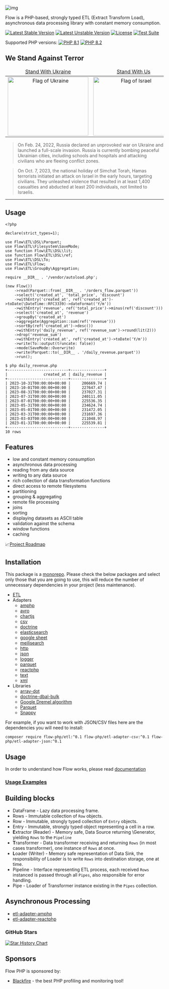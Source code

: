 ![img](docs/flow_php_banner_02_2022.png)

Flow is a PHP-based, strongly typed ETL (Extract Transform Load), asynchronous data processing library with constant memory consumption.

[![Latest Stable Version](https://poser.pugx.org/flow-php/flow/v)](https://packagist.org/packages/flow-php/flow)
[![Latest Unstable Version](https://poser.pugx.org/flow-php/flow/v/unstable)](https://packagist.org/packages/flow-php/flow)
[![License](https://poser.pugx.org/flow-php/flow/license)](https://packagist.org/packages/flow-php/flow)
[![Test Suite](https://github.com/flow-php/flow/actions/workflows/test-suite.yml/badge.svg?branch=1.x)](https://github.com/flow-php/flow/actions/workflows/test-suite.yml)

Supported PHP versions: [![PHP 8.1](https://img.shields.io/badge/php-~8.1-8892BF.svg)](https://php.net/) [![PHP 8.2](https://img.shields.io/badge/php-~8.2-8892BF.svg)](https://php.net/)

## We Stand Against Terror

<table>
  <thead>
    <tr>
      <td align="center"><a href="https://www.standwithukraine.how/" target="_blank">Stand With Ukraine</a></td>
      <td align="center"><a href="https://www.standwithus.com/">Stand With Us</a></td>
    </tr>
  </thead>
  <tbody>
    <tr>
      <td align="center"><img width="256" height="186" alt="Flag of Ukraine" src="https://upload.wikimedia.org/wikipedia/commons/thumb/4/49/Flag_of_Ukraine.svg/256px-Flag_of_Ukraine.svg.png"></td>
      <td align="center"><img width="256" height="186" alt="Flag of Israel" src="https://upload.wikimedia.org/wikipedia/commons/thumb/d/d4/Flag_of_Israel.svg/256px-Flag_of_Israel.svg.png"></td>
    </tr>
  </tbody>
</table>

> On Feb. 24, 2022, Russia declared an unprovoked war on Ukraine and launched a full-scale invasion. Russia is currently bombing peaceful Ukrainian cities, including schools and hospitals and attacking civilians who are fleeing conflict zones.

> On Oct. 7, 2023, the national holiday of Simchat Torah, Hamas terrorists initiated an attack on Israel in the early hours, targeting civilians. They unleashed violence that resulted in at least 1,400 casualties and abducted at least 200 individuals, not limited to Israelis.

--- 

## Usage
```
<?php

declare(strict_types=1);

use Flow\ETL\DSL\Parquet;
use Flow\ETL\Filesystem\SaveMode;
use function Flow\ETL\DSL\lit;
use function Flow\ETL\DSL\ref;
use Flow\ETL\DSL\To;
use Flow\ETL\Flow;
use Flow\ETL\GroupBy\Aggregation;

require __DIR__ . '/vendor/autoload.php';

(new Flow())
    ->read(Parquet::from(__DIR__ . '/orders_flow.parquet'))
    ->select('created_at', 'total_price', 'discount')
    ->withEntry('created_at', ref('created_at')->toDate(\DateTime::RFC3339)->dateFormat('Y/m'))
    ->withEntry('revenue', ref('total_price')->minus(ref('discount')))
    ->select('created_at', 'revenue')
    ->groupBy('created_at')
    ->aggregate(Aggregation::sum(ref('revenue')))
    ->sortBy(ref('created_at')->desc())
    ->withEntry('daily_revenue', ref('revenue_sum')->round(lit(2)))
    ->drop('revenue_sum')
    ->withEntry('created_at', ref('created_at')->toDate('Y/m'))
    ->write(To::output(truncate: false))
    ->mode(SaveMode::Overwrite)
    ->write(Parquet::to(__DIR__ . '/daily_revenue.parquet'))
    ->run();
```

```console
$ php daily_revenue.php
+---------------------------+---------------+
|                created_at | daily_revenue |
+---------------------------+---------------+
| 2023-10-31T00:00:00+00:00 |     206669.74 |
| 2023-10-01T00:00:00+00:00 |     227647.47 |
| 2023-08-31T00:00:00+00:00 |     237027.31 |
| 2023-07-31T00:00:00+00:00 |     240111.05 |
| 2023-07-01T00:00:00+00:00 |     225536.35 |
| 2023-05-31T00:00:00+00:00 |     234624.74 |
| 2023-05-01T00:00:00+00:00 |     231472.05 |
| 2023-03-31T00:00:00+00:00 |     231697.36 |
| 2023-03-03T00:00:00+00:00 |     211048.97 |
| 2023-01-31T00:00:00+00:00 |     225539.81 |
+---------------------------+---------------+
10 rows
```


## Features

* low and constant memory consumption
* asynchronous data processing
* reading from any data source
* writing to any data source
* rich collection of data transformation functions
* direct access to remote filesystems
* partitioning 
* grouping & aggregating
* remote file processing
* joins
* sorting
* displaying datasets as ASCII table
* validation against the schema
* window functions
* caching

📈[Project Roadmap](https://github.com/orgs/flow-php/projects/1)

## Installation 

This package is a [monorepo](https://tomasvotruba.com/blog/2019/10/28/all-you-always-wanted-to-know-about-monorepo-but-were-afraid-to-ask/).
Please check the below packages and select only those that you are going to use, 
this will reduce the number of unnecessary dependencies in your project (less maintenance).

- [ETL](src/core/etl/README.md) 
- Adapters
  - [amphp](src/adapter/etl-adapter-amphp/README.md)
  - [avro](src/adapter/etl-adapter-avro/README.md)
  - [chartjs](src/adapter/etl-adapter-chartjs/README.md)
  - [csv](src/adapter/etl-adapter-csv/README.md)
  - [doctrine](src/adapter/etl-adapter-doctrine/README.md)
  - [elasticsearch](src/adapter/etl-adapter-elasticsearch/README.md)
  - [google sheet](src/adapter/etl-adapter-google-sheet/README.md)
  - [meilisearch](src/adapter/etl-adapter-meilisearch/README.md)
  - [http](src/adapter/etl-adapter-http/README.md)
  - [json](src/adapter/etl-adapter-json/README.md)
  - [logger](src/adapter/etl-adapter-logger/README.md)
  - [parquet](src/adapter/etl-adapter-parquet/README.md)
  - [reactphp](src/adapter/etl-adapter-reactphp/README.md)
  - [text](src/adapter/etl-adapter-text/README.md)
  - [xml](src/adapter/etl-adapter-xml/README.md) 
- Libraries
  - [array-dot](src/lib/array-dot/README.md)
  - [doctrine-dbal-bulk](src/lib/doctrine-dbal-bulk/README.md)
  - [Google Dremel algorithm](src/lib/dremel/README.md)
  - [Parquet](src/lib/parquet/README.md)
  - [Snappy](src/lib/snappy/README.md)

For example, if you want to work with JSON/CSV files here are the dependencies you will need to install: 

```shell
composer require flow-php/etl:^0.1 flow-php/etl-adapter-csv:^0.1 flow-php/etl-adapter-json:^0.1
```

## Usage

In order to understand how Flow works, please read [documentation](src/core/etl/README.md)

### [Usage Examples](examples/README.md)

## Building blocks

* DataFrame - Lazy data processing frame.
* Rows - Immutable collection of `Row` objects.
* Row - Immutable, strongly typed collection of `Entry` objects.
* Entry - Immutable, strongly typed object representing a cell in a row.
* **E**xtractor (Reader) - Memory safe, Data Source returning \Generator, yielding `Rows` to the `Pipeline`
* **T**ransformer - Data transformer receiving and returning `Rows` (in most cases transformer), one instance of `Rows` at once.
* **L**oader (Writer) - Memory safe representation of Data Sink, the responsibility of Loader is to write `Rows` into destination storage, one at time.
* Pipeline - Interface representing ETL process, each received `Rows` instanced is passed through all `Pipes`, also responsible for error handling.
* Pipe - Loader of Transformer instance existing in the `Pipes` collection.

## Asynchronous Processing

* [etl-adapter-amphp](https://github.com/flow-php/etl-adapter-amphp)
* [etl-adapter-reactphp](https://github.com/flow-php/etl-adapter-reactphp)

### GitHub Stars

[![Star History Chart](https://api.star-history.com/svg?repos=flow-php/flow&type=Date)](https://star-history.com/#flow-php/flow&Date)

## Sponsors

Flow PHP is sponsored by:

- [Blackfire](https://blackfire.io/) - the best PHP profiling and monitoring tool! 

